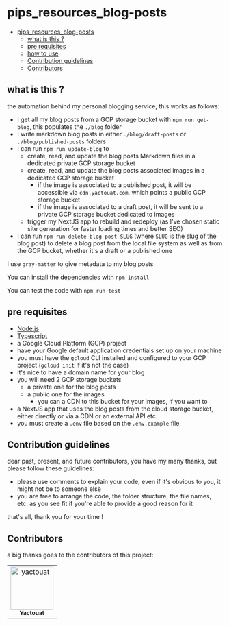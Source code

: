 # pips_resources_blog-posts

<!-- TOC -->

- [pips_resources_blog-posts](#pips_resources_blog-posts)
  - [what is this ?](#what-is-this-)
  - [pre requisites](#pre-requisites)
  - [how to use](#how-to-use)
  - [Contribution guidelines](#contribution-guidelines)
  - [Contributors](#contributors)

<!-- /TOC -->

## what is this ?

the automation behind my personal blogging service, this works as follows:

- I get all my blog posts from a GCP storage bucket with `npm run get-blog`, this populates the `./blog` folder
- I write markdown blog posts in either `./blog/draft-posts` or `./blog/published-posts` folders
- I can run `npm run update-blog` to
  - create, read, and update the blog posts Markdown files in a dedicated private GCP storage bucket
  - create, read, and update the blog posts associated images in a dedicated GCP storage bucket
    - if the image is associated to a published post, it will be accessible via `cdn.yactouat.com`, which points a public GCP storage bucket
    - if the image is associated to a draft post, it will be sent to a private GCP storage bucket dedicated to images
  - trigger my NextJS app to rebuild and redeploy (as I've chosen static site generation for faster loading times and better SEO)
- I can run `npm run delete-blog-post SLUG` (where `SLUG` is the slug of the blog post) to delete a blog post from the local file system as well as from the GCP bucket, whether it's a draft or a published one

I use `gray-matter` to give metadata to my blog posts

You can install the dependencies with `npm install`

You can test the code with `npm run test`

## pre requisites

- [Node.js](https://nodejs.org/en/)
- [Typescript](https://www.typescriptlang.org/)
- a Google Cloud Platform (GCP) project
- have your Google default application credentials set up on your machine
- you must have the `gcloud` CLI installed and configured to your GCP project (`gcloud init` if it's not the case)
- it's nice to have a domain name for your blog
- you will need 2 GCP storage buckets
  - a private one for the blog posts
  - a public one for the images
    - you can a CDN to this bucket for your images, if you want to
- a NextJS app that uses the blog posts from the cloud storage bucket, either directly or via a CDN or an external API etc.
- you must create a `.env` file based on the `.env.example` file

## Contribution guidelines

dear past, present, and future contributors, you have my many thanks, but please follow these guidelines:

- please use comments to explain your code, even if it's obvious to you, it might not be to someone else
- you are free to arrange the code, the folder structure, the file names, etc. as you see fit if you're able to provide a good reason for it

that's all, thank you for your time !

## Contributors

a big thanks goes to the contributors of this project:

<table>
<tbody>
    <tr>
        <td align="center"><a href="https://github.com/yactouat"><img src="https://avatars.githubusercontent.com/u/37403808?v=4" width="100px;" alt="yactouat"/><br /><sub><b>Yactouat</b></sub></a><br /><a href="https://github.com/yactouat"></td>
    </tr>
</tbody>
</table>
